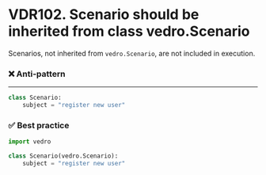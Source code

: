 # VDR102. Scenario should be inherited from class vedro.Scenario
Scenarios, not inherited from `vedro.Scenario`, are not included in execution. 


### ❌ Anti-pattern
****
```python
class Scenario:
    subject = "register new user"
```

### ✅ Best practice

```python
import vedro

class Scenario(vedro.Scenario):
    subject = "register new user"
```
